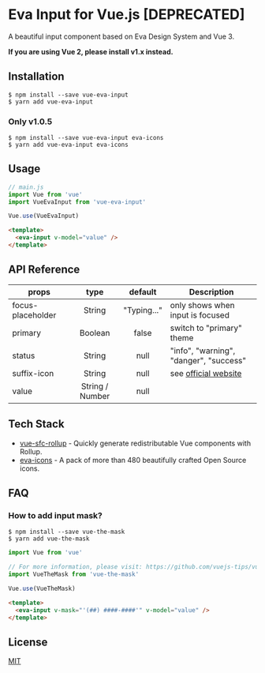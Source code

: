 # Eva Input for Vue.js [DEPRECATED]

A beautiful input component based on Eva Design System and Vue 3.

**If you are using Vue 2, please install v1.x instead.**

## Installation

```
$ npm install --save vue-eva-input
$ yarn add vue-eva-input
```

### Only v1.0.5

```
$ npm install --save vue-eva-input eva-icons
$ yarn add vue-eva-input eva-icons
```

## Usage

```javascript
// main.js
import Vue from 'vue'
import VueEvaInput from 'vue-eva-input'

Vue.use(VueEvaInput)
```

```html
<template>
  <eva-input v-model="value" />
</template>
```

## API Reference

| props             |      type       |   default   | Description                                                  |
| ----------------- | :-------------: | :---------: | ------------------------------------------------------------ |
| focus-placeholder |     String      | "Typing..." | only shows when input is focused                             |
| primary           |     Boolean     |    false    | switch to "primary" theme                                    |
| status            |     String      |    null     | "info", "warning", "danger", "success"                       |
| suffix-icon       |     String      |    null     | see [official website](https://akveo.github.io/eva-icons/#/) |
| value             | String / Number |    null     |

## Tech Stack

- [vue-sfc-rollup](https://github.com/team-innovation/vue-sfc-rollup) - Quickly generate redistributable Vue components with Rollup.
- [eva-icons](https://github.com/akveo/eva-icons) - A pack of more than 480 beautifully crafted Open Source icons.

## FAQ

### How to add input mask?

```
$ npm install --save vue-the-mask
$ yarn add vue-the-mask
```

```javascript
import Vue from 'vue'

// For more information, please visit: https://github.com/vuejs-tips/vue-the-mask
import VueTheMask from 'vue-the-mask'

Vue.use(VueTheMask)
```

```html
<template>
  <eva-input v-mask="'(##) ####-####'" v-model="value" />
</template>
```

## License

[MIT](https://choosealicense.com/licenses/mit/)
